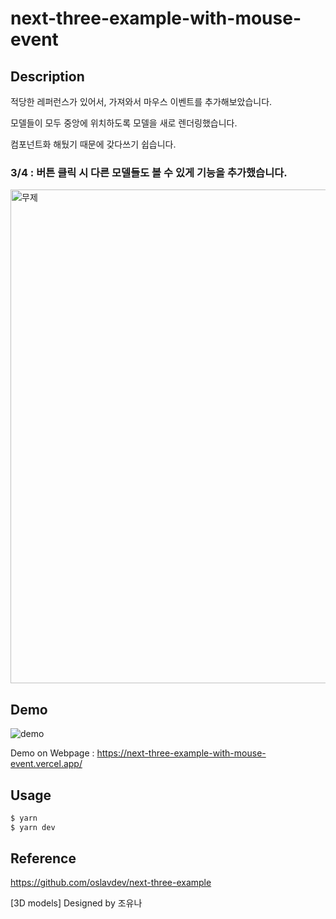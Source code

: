 # next-three-example-with-mouse-event

## Description

적당한 레퍼런스가 있어서, 가져와서 마우스 이벤트를 추가해보았습니다.

모델들이 모두 중앙에 위치하도록 모델을 새로 렌더링했습니다.

컴포넌트화 해뒀기 때문에 갖다쓰기 쉽습니다.

### 3/4 : 버튼 클릭 시 다른 모델들도 볼 수 있게 기능을 추가했습니다.

<img width="790" alt="무제" src="https://user-images.githubusercontent.com/86578246/222900924-0dc8274f-f903-430e-97fd-f6ac6eeb13d1.png">



## Demo
![demo](https://user-images.githubusercontent.com/86578246/221409732-f3031291-f17b-447b-b55c-d62100819acc.gif)

Demo on Webpage : https://next-three-example-with-mouse-event.vercel.app/


## Usage
```sh
$ yarn
$ yarn dev
```

## Reference
https://github.com/oslavdev/next-three-example

[3D models] Designed by 조유나
